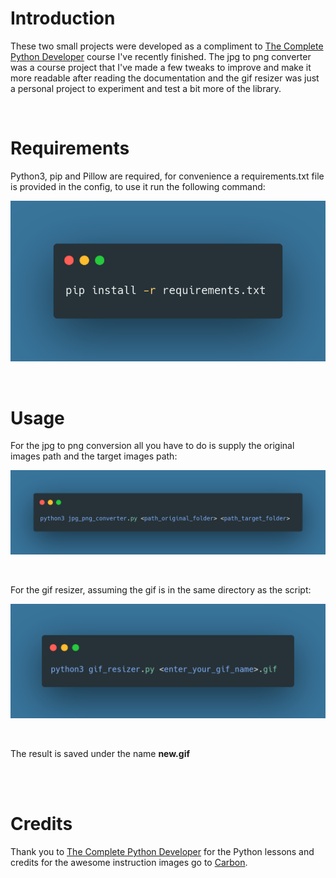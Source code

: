 # Introduction

These two small projects were developed as a compliment to [The Complete Python Developer](https://www.udemy.com/course/complete-python-developer-zero-to-mastery/learn/lecture/16112769#overview) course I've recently finished. The jpg to png converter was a course project that I've made a few tweaks to improve and make it more readable after reading the documentation and the gif resizer was just a personal project to experiment and test a bit more of the library.

<br/>

# Requirements

Python3, pip and  Pillow are required, for convenience a requirements.txt file is provided in the config, to use it run the following command:

<p align="center">
    <img width="640" src="https://raw.githubusercontent.com/dumiii/image-processing/master/images/install.png" alt="Download Instructions">
</p>

<br/>

# Usage

For the jpg to png conversion all you have to do is supply the original images path and the target images path:

<p align="center">
    <img width="640" src="https://raw.githubusercontent.com/dumiii/image-processing/master/images/jpg_png_convert.png" alt="JPG to PNG Instructions">
</p>

<br/>

For the gif resizer, assuming the gif is in the same directory as the script:

<p align="center">
    <img width="640" src="https://raw.githubusercontent.com/dumiii/image-processing/master/images/gif_resizer.png" alt="Gif Resizer Instructions">
</p>

<br />

The result is saved under the name **new.gif**


<br/>
<br/>

# Credits

Thank you to [The Complete Python Developer](https://www.udemy.com/course/complete-python-developer-zero-to-mastery/learn/lecture/16112769#overview) for the Python lessons and credits for the awesome instruction images go to [Carbon](https://carbon.now.sh/).